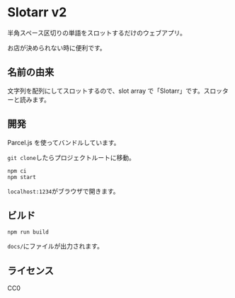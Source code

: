# Slotarr v2

半角スペース区切りの単語をスロットするだけのウェブアプリ。

お店が決められない時に便利です。

## 名前の由来

文字列を配列にしてスロットするので、slot array で「Slotarr」です。スロッターと読みます。

## 開発

Parcel.js を使ってバンドルしています。

`git clone`したらプロジェクトルートに移動。

```
npm ci
npm start
```

`localhost:1234`がブラウザで開きます。

## ビルド

```
npm run build
```

`docs/`にファイルが出力されます。

## ライセンス

CC0
